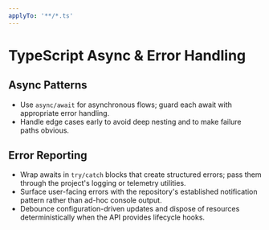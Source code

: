 ```yaml
---
applyTo: '**/*.ts'
---
```


# TypeScript Async & Error Handling

## Async Patterns
- Use `async/await` for asynchronous flows; guard each await with appropriate error handling.
- Handle edge cases early to avoid deep nesting and to make failure paths obvious.

## Error Reporting
- Wrap awaits in `try/catch` blocks that create structured errors; pass them through the project's logging or telemetry utilities.
- Surface user-facing errors with the repository's established notification pattern rather than ad-hoc console output.
- Debounce configuration-driven updates and dispose of resources deterministically when the API provides lifecycle hooks.
